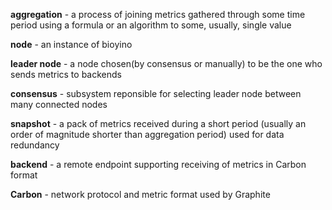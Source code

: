 **aggregation** - a process of joining metrics gathered through some time period using a formula or an algorithm to some,
usually, single value

**node** - an instance of bioyino

**leader node** - a node chosen(by consensus or manually) to be the one who sends metrics to backends

**consensus** - subsystem reponsible for selecting leader node between many connected nodes

**snapshot** - a pack of metrics received during a short period (usually an order of magnitude shorter than 
aggregation period) used for data redundancy

**backend** - a remote endpoint supporting receiving of metrics in Carbon format

**Carbon** - network protocol and metric format used by Graphite


